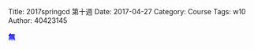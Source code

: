 Title: 2017springcd 第十週
Date: 2017-04-27
Category: Course
Tags: w10
Author: 40423145

<b><font color="blue">無</font></b>

<!-- PELICAN_END_SUMMARY -->

